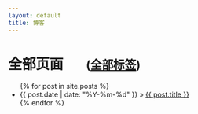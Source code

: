 ```yaml
---
layout: default
title: 博客
---
```


# 全部页面       &nbsp;&nbsp;&nbsp;&nbsp;&nbsp;&nbsp;<small>([全部标签](/tags.html))</small>

<ul class="posts">
  {% for post in site.posts %}
    <li><span>{{ post.date | date: "%Y-%m-%d" }}</span> &raquo; <a href="{{ post.url }}">{{ post.title }}</a></li>
  {% endfor %}
</ul>